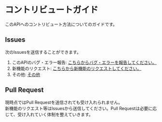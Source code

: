 # コントリビュートガイド
このAPIへのコントリビュート方法についてのガイドです。

## Issues
次のIssuesを送信することができます。

1. このAPIのバグ・エラー報告: [こちらからバグ・エラーを報告してください。](https://github.com/ybd-project/node-fluent-ytdlp/issues/new?template=bug_report.md)
2. 新機能のリクエスト: [こちらから新機能のリクエストしてください。](https://github.com/ybd-project/node-fluent-ytdlp/issues/new?template=feature_request.md)
3. その他:  [その他](https://github.com/ybd-project/node-fluent-ytdlp/issues/new?template=other.md)

## Pull Request
現時点ではPull Requestを送信されても受け入れられません。<br>
新機能のリクエスト等はIssuesから送信してください。Pull Requestは必要に応じて、受け入れていく体制を整えていきます。
